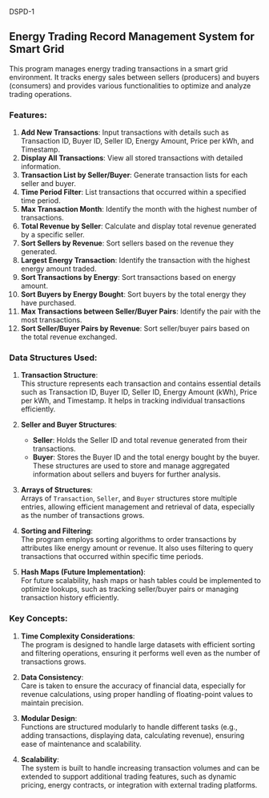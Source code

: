 DSPD-1

## Energy Trading Record Management System for Smart Grid

This program manages energy trading transactions in a smart grid environment. It tracks energy sales between sellers (producers) and buyers (consumers) and provides various functionalities to optimize and analyze trading operations.

### Features:
1. **Add New Transactions**: Input transactions with details such as Transaction ID, Buyer ID, Seller ID, Energy Amount, Price per kWh, and Timestamp.
2. **Display All Transactions**: View all stored transactions with detailed information.
3. **Transaction List by Seller/Buyer**: Generate transaction lists for each seller and buyer.
4. **Time Period Filter**: List transactions that occurred within a specified time period.
5. **Max Transaction Month**: Identify the month with the highest number of transactions.
6. **Total Revenue by Seller**: Calculate and display total revenue generated by a specific seller.
7. **Sort Sellers by Revenue**: Sort sellers based on the revenue they generated.
8. **Largest Energy Transaction**: Identify the transaction with the highest energy amount traded.
9. **Sort Transactions by Energy**: Sort transactions based on energy amount.
10. **Sort Buyers by Energy Bought**: Sort buyers by the total energy they have purchased.
11. **Max Transactions between Seller/Buyer Pairs**: Identify the pair with the most transactions.
12. **Sort Seller/Buyer Pairs by Revenue**: Sort seller/buyer pairs based on the total revenue exchanged.

### Data Structures Used:
1. **Transaction Structure**:  
   This structure represents each transaction and contains essential details such as Transaction ID, Buyer ID, Seller ID, Energy Amount (kWh), Price per kWh, and Timestamp. It helps in tracking individual transactions efficiently.

2. **Seller and Buyer Structures**:  
   - **Seller**: Holds the Seller ID and total revenue generated from their transactions.
   - **Buyer**: Stores the Buyer ID and the total energy bought by the buyer.
   These structures are used to store and manage aggregated information about sellers and buyers for further analysis.

3. **Arrays of Structures**:  
   Arrays of `Transaction`, `Seller`, and `Buyer` structures store multiple entries, allowing efficient management and retrieval of data, especially as the number of transactions grows.

4. **Sorting and Filtering**:  
   The program employs sorting algorithms to order transactions by attributes like energy amount or revenue. It also uses filtering to query transactions that occurred within specific time periods.

5. **Hash Maps (Future Implementation)**:  
   For future scalability, hash maps or hash tables could be implemented to optimize lookups, such as tracking seller/buyer pairs or managing transaction history efficiently.

### Key Concepts:
1. **Time Complexity Considerations**:  
   The program is designed to handle large datasets with efficient sorting and filtering operations, ensuring it performs well even as the number of transactions grows.

2. **Data Consistency**:  
   Care is taken to ensure the accuracy of financial data, especially for revenue calculations, using proper handling of floating-point values to maintain precision.

3. **Modular Design**:  
   Functions are structured modularly to handle different tasks (e.g., adding transactions, displaying data, calculating revenue), ensuring ease of maintenance and scalability.

4. **Scalability**:  
   The system is built to handle increasing transaction volumes and can be extended to support additional trading features, such as dynamic pricing, energy contracts, or integration with external trading platforms.

